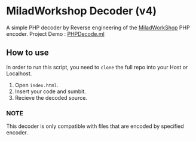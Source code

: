 # MiladWorkshop Decoder (v4)
A simple PHP decoder by Reverse engineering of the [MiladWorkShop](https://miladworkshop.ir/encoder.html) PHP encoder.
Project Demo : [PHPDecode.ml](https://phpdecode.ml)

## How to use

In order to run this script, you need to `clone` the full repo into your Host or Localhost.

1. Open `index.html`.
2. Insert your code and sumbit.
3. Recieve the decoded source.

### NOTE
This decoder is only compatible with files that are encoded by specified encoder.
